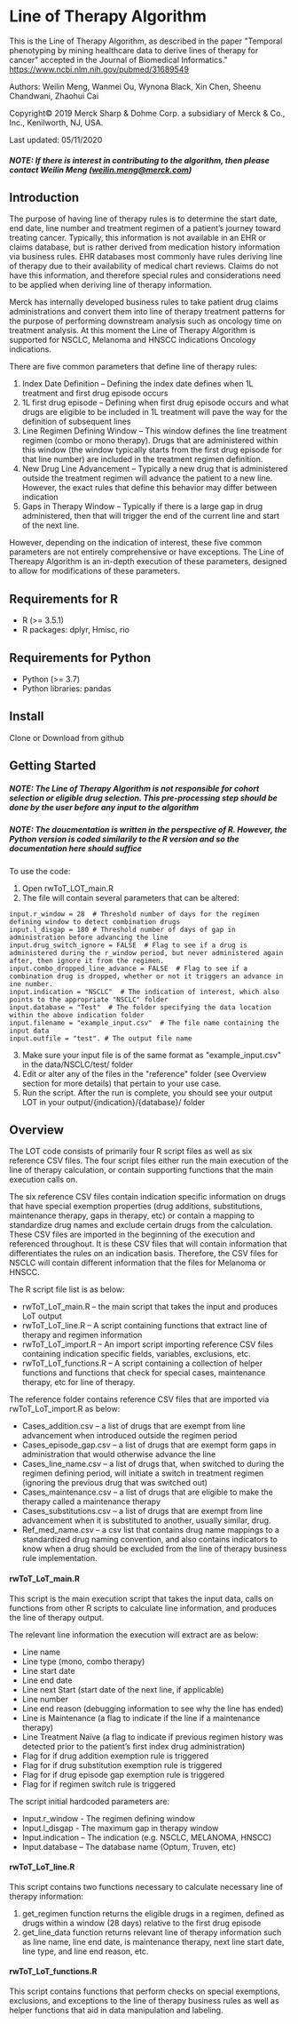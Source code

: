 # Line of Therapy Algorithm

This is the Line of Therapy Algorithm, as described in the paper "Temporal phenotyping by mining healthcare data to derive lines of therapy for cancer" accepted in the Journal of Biomedical Informatics." https://www.ncbi.nlm.nih.gov/pubmed/31689549

Authors: Weilin Meng, Wanmei Ou, Wynona Black, Xin Chen, Sheenu Chandwani, Zhaohui Cai

Copyright© 2019 Merck Sharp & Dohme Corp. a subsidiary of Merck & Co., Inc., Kenilworth, NJ, USA.

Last updated: 05/11/2020

##### NOTE: If there is interest in contributing to the algorithm, then please contact Weilin Meng (weilin.meng@merck.com)


## Introduction

The purpose of having line of therapy rules is to determine the start date, end date, line number and treatment regimen of a patient’s journey toward treating cancer. Typically, this information is not available in an EHR or claims database, but is rather derived from medication history information via business rules. EHR databases most commonly have rules deriving line of therapy due to their availability of medical chart reviews. Claims do not have this information, and therefore special rules and considerations need to be applied when deriving line of therapy information.

Merck has internally developed business rules to take patient drug claims administrations and convert them into line of therapy treatment patterns for the purpose of performing downstream analysis such as oncology time on treatment analysis. At this moment the Line of Therapy Algorithm is supported for NSCLC, Melanoma and HNSCC indications Oncology indications.

There are five common parameters that define line of therapy rules:
1. Index Date Definition – Defining the index date defines when 1L treatment and first drug episode occurs
2. 1L first drug episode – Defining when first drug episode occurs and what drugs are eligible to be included in 1L treatment will pave the way for the definition of subsequent lines
3. Line Regimen Defining Window – This window defines the line treatment regimen (combo or mono therapy). Drugs that are administered within this window (the window typically starts from the first drug episode for that line number) are included in the treatment regimen definition.
4. New Drug Line Advancement – Typically a new drug that is administered outside the treatment regimen will advance the patient to a new line. However, the exact rules that define this behavior may differ between indication
5. Gaps in Therapy Window – Typically if there is a large gap in drug administered, then that will trigger the end of the current line and start of the next line.

However, depending on the indication of interest, these five common parameters are not entirely comprehensive or have exceptions. The Line of Thereapy Algorithm is an in-depth execution of these parameters, designed to allow for modifications of these parameters.

## Requirements for R
* R (>= 3.5.1) 
* R packages: dplyr, Hmisc, rio

## Requirements for Python
* Python (>= 3.7)
* Python libraries: pandas

## Install
Clone or Download from github

## Getting Started

##### NOTE: The Line of Therapy Algorithm is not responsible for cohort selection or eligible drug selection. This pre-processing step should be done by the user before any input to the algorithm

##### NOTE: The doucmentation is written in the perspective of R. However, the Python version is coded similarily to the R version and so the documentation here should suffice

To use the code:
1. Open rwToT_LOT_main.R
2. The file will contain several parameters that can be altered:

```
input.r_window = 28  # Threshold number of days for the regimen defining window to detect combination drugs
input.l_disgap = 180 # Threshold number of days of gap in administration before advancing the line
input.drug_switch_ignore = FALSE  # Flag to see if a drug is administered during the r_window period, but never administered again after, then ignore it from the regimen. 
input.combo_dropped_line_advance = FALSE  # Flag to see if a combination drug is dropped, whether or not it triggers an advance in ine number.
input.indication = "NSCLC"  # The indication of interest, which also points to the appropriate "NSCLC" folder
input.database = "Test"  # The folder specifying the data location within the above indication folder
input.filename = "example_input.csv"  # The file name containing the input data
input.outfile = "test". # The output file name
```

3. Make sure your input file is of the same format as "example_input.csv" in the data/NSCLC/test/ folder
4. Edit or alter any of the files in the "reference" folder (see Overview section for more details) that pertain to your use case.
5. Run the script. After the run is complete, you should see your output LOT in your output/{indication}/{database}/ folder

## Overview
The LOT code consists of primarily four R script files as well as six reference CSV files. The four script files either run the main execution of the line of therapy calculation, or contain supporting functions that the main execution calls on. 

The six reference CSV files contain indication specific information on drugs that have special exemption properties (drug additions, substitutions, maintenance therapy, gaps in therapy, etc) or contain a mapping to standardize drug names and exclude certain drugs from the calculation. These CSV files are imported in the beginning of the execution and referenced throughout. It is these CSV files that will contain information that differentiates the rules on an indication basis. Therefore, the CSV files for NSCLC will contain different information that the files for Melanoma or HNSCC.

The R script file list is as below:
* rwToT_LoT_main.R – the main script that takes the input and produces LoT output
* rwToT_LoT_line.R – A script containing functions that extract line of therapy and regimen information
* rwToT_LoT_import.R – An import script importing reference CSV files containing indication specific fields, variables, exclusions, etc.
* rwToT_LoT_functions.R – A script containing a collection of helper functions and functions that check for special cases, maintenance therapy, etc for line of therapy.


The reference folder contains reference CSV files that are imported via rwToT_LoT_import.R as below:
* Cases_addition.csv – a list of drugs that are exempt from line advancement when introduced outside the regimen period
* Cases_episode_gap.csv – a list of drugs that are exempt form gaps in administration that would otherwise advance the line
* Cases_line_name.csv – a list of drugs that, when switched to during the regimen defining period, will initiate a switch in treatment regimen (ignoring the previous drug that was switched out)
* Cases_maintenance.csv – a list of drugs that are eligible to make the therapy called a maintenance therapy
* Cases_substitutions.csv – a list of drugs that are exempt from line advancement when it is substituted to another, usually similar, drug.
* Ref_med_name.csv – a csv list that contains drug name mappings to a standardized drug naming convention, and also contains indicators to know when a drug should be excluded from the line of therapy business rule implementation.


#### rwToT_LoT_main.R
This script is the main execution script that takes the input data, calls on functions from other R scripts to calculate line information, and produces the line of therapy output.

The relevant line information the execution will extract are as below:
* Line name
* Line type (mono, combo therapy)
* Line start date
* Line end date
* Line next Start (start date of the next line, if applicable)
* Line number
* Line end reason (debugging information to see why the line has ended)
* Line is Maintenance (a flag to indicate if the line if a maintenance therapy)
* Line Treatment Naïve (a flag to indicate if previous regimen history was detected prior to the patient’s first index drug administration)
* Flag for if drug addition exemption rule is triggered
* Flag for if drug substitution exemption rule is triggered
* Flag for if drug episode gap exemption rule is triggered
* Flag for if regimen switch rule is triggered


The script initial hardcoded parameters are:
* Input.r_window - The regimen defining window
* Input.l_disgap - The maximum gap in therapy window
* Input.indication – The indication (e.g. NSCLC, MELANOMA, HNSCC)
* Input.database – The database name (Optum, Truven, etc)


#### rwToT_LoT_line.R
This script contains two functions necessary to calculate necessary line of therapy information:
1. get_regimen function returns the eligible drugs in a regimen, defined as drugs within a window (28 days) relative to the first drug episode
2. get_line_data function returns relevant line of therapy information such as line name, line end date, is maintenance therapy, next line start date, line type, and line end reason, etc.


#### rwToT_LoT_functions.R
This script contains functions that perform checks on special exemptions, exclusions, and exceptions to the line of therapy business rules as well as helper functions that aid in data manipulation and labeling.


